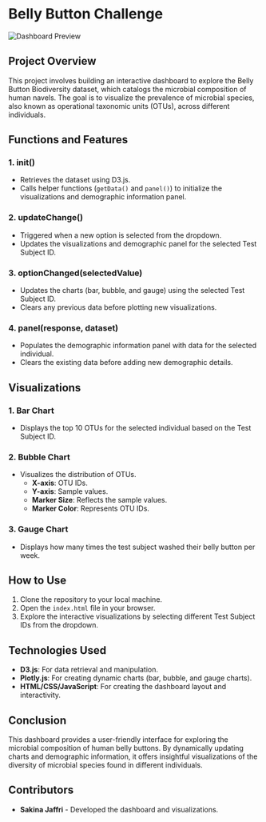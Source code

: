 # Belly Button Challenge

![Dashboard Preview](https://github.com/SakinaJaffri/Belly-Button-Challenge/assets/146900226/410416e7-f1aa-4a8b-afa4-5c9022a0139c)

## Project Overview

This project involves building an interactive dashboard to explore the Belly Button Biodiversity dataset, which catalogs the microbial composition of human navels. The goal is to visualize the prevalence of microbial species, also known as operational taxonomic units (OTUs), across different individuals.

## Functions and Features

### 1. **init()**
- Retrieves the dataset using D3.js.
- Calls helper functions (`getData()` and `panel()`) to initialize the visualizations and demographic information panel.

### 2. **updateChange()**
- Triggered when a new option is selected from the dropdown.
- Updates the visualizations and demographic panel for the selected Test Subject ID.

### 3. **optionChanged(selectedValue)**
- Updates the charts (bar, bubble, and gauge) using the selected Test Subject ID.
- Clears any previous data before plotting new visualizations.

### 4. **panel(response, dataset)**
- Populates the demographic information panel with data for the selected individual.
- Clears the existing data before adding new demographic details.

## Visualizations

### 1. **Bar Chart**
- Displays the top 10 OTUs for the selected individual based on the Test Subject ID.

### 2. **Bubble Chart**
- Visualizes the distribution of OTUs.
  - **X-axis**: OTU IDs.
  - **Y-axis**: Sample values.
  - **Marker Size**: Reflects the sample values.
  - **Marker Color**: Represents OTU IDs.

### 3. **Gauge Chart**
- Displays how many times the test subject washed their belly button per week.

## How to Use

1. Clone the repository to your local machine.
2. Open the `index.html` file in your browser.
3. Explore the interactive visualizations by selecting different Test Subject IDs from the dropdown.

## Technologies Used

- **D3.js**: For data retrieval and manipulation.
- **Plotly.js**: For creating dynamic charts (bar, bubble, and gauge charts).
- **HTML/CSS/JavaScript**: For creating the dashboard layout and interactivity.

## Conclusion

This dashboard provides a user-friendly interface for exploring the microbial composition of human belly buttons. By dynamically updating charts and demographic information, it offers insightful visualizations of the diversity of microbial species found in different individuals.

## Contributors

- **Sakina Jaffri** - Developed the dashboard and visualizations.

